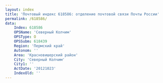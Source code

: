 ```yaml
---
layout: index
title: 'Почтовый индекс 618586: отделение почтовой связи Почты России'
permalink: /618586/
data:
    Index: 618586
    OPSName: 'Северный Колчим'
    OPSType: О
    OPSSubm: 618439
    Region: 'Пермский край'
    Autonom: ''
    Area: 'Красновишерский район'
    City: 'Северный Колчим'
    City1: ''
    ActDate: '20121023'
    IndexOld: ''
---
```

